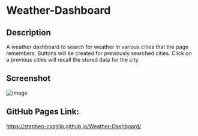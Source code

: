 # Weather-Dashboard

## Description
A weather dashboard to search for weather in various cities that the page remembers. 
Buttons will be created for previously searched cities.
Click on a previous cities will recall the stored data for the city.

## Screenshot
![image](https://user-images.githubusercontent.com/122939431/223924707-e38cee99-ba3b-45a6-a4fa-5a1b9b1ce000.png)


## GitHub Pages Link:
https://stephen-castillo.github.io/Weather-Dashboard/
